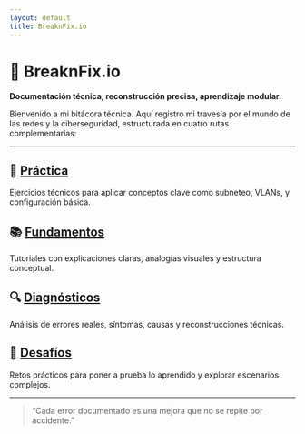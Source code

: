 ```yaml
---
layout: default
title: BreaknFix.io
---
```


# 🧠 BreaknFix.io  
**Documentación técnica, reconstrucción precisa, aprendizaje modular.**

Bienvenido a mi bitácora técnica. Aquí registro mi travesía por el mundo de las redes y la ciberseguridad, estructurada en cuatro rutas complementarias:

---

## 🧪 [Práctica](/networks/practica/)
Ejercicios técnicos para aplicar conceptos clave como subneteo, VLANs, y configuración básica.

## 📚 [Fundamentos](/networks/fundamentos/index.md)
Tutoriales con explicaciones claras, analogías visuales y estructura conceptual.

## 🔍 [Diagnósticos](/networks/Diagnosticos/)
Análisis de errores reales, síntomas, causas y reconstrucciones técnicas.

## 🎯 [Desafíos](/networks/Desafios/)
Retos prácticos para poner a prueba lo aprendido y explorar escenarios complejos.

---

> “Cada error documentado es una mejora que no se repite por accidente.”
